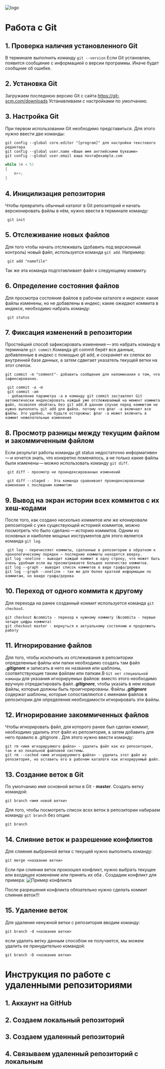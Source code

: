 ![logo](Git-Logo-1788C.png)
# Работа с Git

## 1. Проверка наличия установленного Git
В терминале выполнить команду ` git --version `
Если Git установлен, появится сообщение с информацией о версии программы. Иначе будет сообщние об ошибке.

## 2. Установка Git
Загружаем последнюю версию Git с сайта https://git-scm.com/downloads
Устанавливаем с настройками по умолчанию. 

## 3. Настройка Git
При первом использовании Git необходимо представиться. Для этого нужно ввести две команды: 
```
git config --global core.editor "[program]" для настройки текстового редактора
git config --global user.name «Ваше имя английскими буквами»
git config --global user.email ваша почта@example.com
```
```C++
while (n < 5)
{
    n++;
}
```    

## 4. Иницилизация репозитория
Чтобы превратить обычный каталог в Git репозиторий и начать версионировать файлы в нём, нужно ввести в терминале команду:
```
 git init
 ```

## 5. Отслеживание новых файлов
Для того чтобы начать отслеживать (добавить под версионный контроль) новый файл, используется команда `git add`. Например:
```
 git add "namefile"
 ```
 Так же эта команда подготавливает файл к следующему коммиту.

## 6. Определение состояния файлов
Для просмотра состояния файлов в рабочем каталоге и индексе: какие файлы изменены, но не добавлены в индекс; какие ожидают коммита в индексе, необходимо набрать команду:
```
 git status
 ```

## 7. Фиксация изменений в репозитории
 Простейший способ зафиксировать изменения — это набрать команду в терминале `git commit`.Команда git commit берёт все данные, добавленные в индекс с помощью git add, и сохраняет их слепок во внутренней базе данных, а затем сдвигает указатель текущей ветки на этот слепок.
 ```
 git commit -m "comment"- добавить сообщение для напоминания о том, что зафиксированно.
```
```
 git commit -a -m
 git commit -am
 - добавление параметра -a в команду git commit заставляет Git автоматически индексировать каждый уже отслеживаемый на момент коммита файл, позволяя обойтись без git add.В данном случае перед коммитом не нужно выполнять git add для файла. потому что флаг -a включает все файлы. Это удобно, но будьте осторожны: флаг -a может включить в коммит нежелательные изменения
 ```

 ## 8. Просмотр разницы между текущим файлом и закоммиченным файлом
 Если результат работы команды git status недостаточно информативен — и хочется знать, что конкретно поменялось, а не только какие файлы были изменены — можно использовать команду `git diff`. 
```
 git diff - просмотр не проиндексированных изменений
 ``` 
```
 git diff --staged -  Эта команда сравнивает проиндексированные изменения с последним коммитом
```
 ## 9. Вывод на экран истории всех коммитов с их хеш-кодами
 После того, как создано несколько коммитов или же клонировали репозиторий с уже существующей историей коммитов, можно посмотреть что было сделано — историю коммитов. Одним из основных и наиболее мощных инструментов для этого является команда `git log`.
```
 git log - перечисляет коммиты, сделанные в репозитории в обратном к хронологическому порядке — последние коммиты находятся вверху.
git log -oneline - выводит каждый коммит в одну строку, что может быть очень удобным если вы просматриваете большое количество коммитов.
git log --graph - выводит список коммитов в виде графа/дерева
git log --graph --oneline - так же для более краткой информации по коммитам, но ввиде графа/дерева 
```
 ## 10. Переход от одного коммита к другому
 Для перехода на ранее созданный коммит используется команда `git checkout`.
 ```
 git checkout №commita - переход к нужному коммиту (№commita - первые четыре цифры коммита)
 git checkout master - вернуться к актуальному состоянию и продолжить работу
 ```
## 11. Игнорирование файлов
Для того, чтобы исключить из отслеживания в репозитории определенные файлы или папки необходимо создать там файл ***.gitignore*** и записать в него их названия или шаблоны, соответствующие таким файлам или папкам.В `Git нет специальной команды` для указания игнорируемых файлов: вместо этого необходимо вручную отредактировать файл ***.gitignore***, чтобы указать в нем новые файлы, которые должны быть проигнорированы. Файлы ***.gitignore*** содержат шаблоны, которые сопоставляются с именами файлов в репозитории для определения необходимости игнорировать эти файлы.
## 12. Игнорирование закоммиченных файлов 
Чтобы игнорировать файл, для которого ранее был сделан коммит, необходимо удалить этот файл из репозитория, а затем добавить для него правило в .gitignore . Для этого нужно ввести команду:
```
git rm <имя игнорируемого файла> - удалить файл как из репозитория, так и из локальной файловой системы.
git rm --cached <имя игнорируемого файла> - удалить этот файл из репозитория, но оставить его в рабочем каталоге как игнорируемый файл.
```
## 13. Создание веток в Git
По умолчанию имя основной ветки в Git - **master**.
Создать ветку командой:
```
git branch <имя новой ветки>
```
Для того, чтобы посмотреть список всех веток в репозитории набираем команду `git branch` без опции:
```
git branch
```
## 14. Слияние веток и разрешение конфликтов
 Для слияния выбранной ветки с текущей нужно выполнить команду:
```
git merge <название ветки>
```
Если при слиянии веток произошел конфликт, нужно выбрать текущее или входящее изменение или принять их оба . Создадим конфликт для примера:
![Пример конфликта](Conflict.png)

После разрешения конфликта обязательно нужно сделать коммит слияния веток!!!

## 15. Удаление веток 
Для удаления ненужной ветки с репозитория вводим команду:
```
git branch -d <название ветки>
```
если удалить ветку данным способом не получается, мы можем удалить ее принудительно командой:
```
git branch -D <название ветки>
```
# Инструкция по работе с удаленными репозиториями

## 1. Аккаунт на GitHub
## 2. Создаем локальный репозиторий
## 3. Создаем удаленный репозиторий
## 4. Связываем удаленный репозиторий с локальным